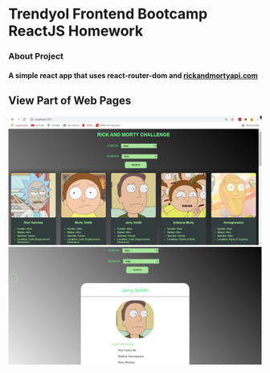 # Trendyol Frontend Bootcamp ReactJS Homework
### About Project
#### A simple react app that uses react-router-dom and [rickandmortyapi.com](https://rickandmortyapi.com/)

## View Part of Web Pages

![Image](./public/homepage.png)
![Image](./public/detailedpage.png)
